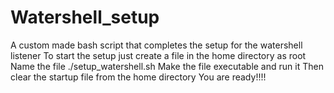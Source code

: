 # Watershell_setup
A custom made bash script that completes the setup for the watershell listener
To start the setup just create a file in the home directory as root
Name the file ./setup_watershell.sh
Make the file executable and run it
Then clear the startup file from the home directory
You are ready!!!!

